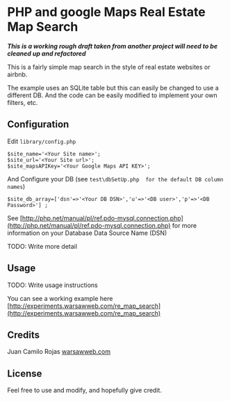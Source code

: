 # PHP and google Maps Real Estate Map Search

***This is a working rough draft taken from another project will need to be cleaned up and refactored***

This is a fairly simple map search in the style of real estate websites or airbnb.

The example uses an SQLite table but this can easily be changed to use a different DB. And the code can be easily modified to implement your own filters, etc.

## Configuration

Edit ```library/config.php```


```
$site_name='<Your Site name>';
$site_url='<Your Site url>';
$site_mapsAPIKey='<Your Google Maps API KEY>';
```
And Configure your DB (see ```test\dbSetUp.php  for the default DB column names```)

```
$site_db_array=['dsn'=>'<Your DB DSN>','u'=>'<DB user>','p'=>'<DB Password>'] ;
```
See [http://php.net/manual/pl/ref.pdo-mysql.connection.php](http://php.net/manual/pl/ref.pdo-mysql.connection.php) for more information on  your Database Data Source Name (DSN) 

TODO: Write more detail


## Usage

TODO: Write usage instructions

You can see a working example here [http://experiments.warsawweb.com/re_map_search](http://experiments.warsawweb.com/re_map_search)

## Credits

Juan Camilo Rojas
[warsawweb.com](http://warsawweb.com/)

## License

Feel free to use and modify, and hopefully give credit.
